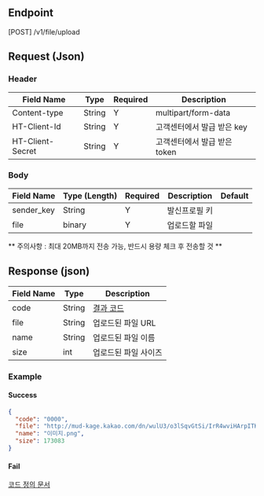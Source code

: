 ## Endpoint
[POST] /v1/file/upload

## Request (Json)
### Header
| Field Name       | Type   | Required | Description           |
|------------------|--------|----------|-----------------------|
| Content-type     | String | Y        | multipart/form-data   |
| HT-Client-Id     | String | Y        | 고객센터에서 발급 받은 key     |
| HT-Client-Secret | String | Y        | 고객센터에서 발급 받은 token   |

### Body
| Field Name | Type (Length) | Required | Description                                                                | Default |
|------------|---------------|----------|----------------------------------------------------------------------------|---------|
| sender_key | String        | Y        | 발신프로필 키                                                                    |         |
| file       | binary        | Y        | 업로드할 파일                                                                    |         |
** 주의사항 : 최대 20MB까지 전송 가능, 반드시 용량 체크 후 전송할 것 **

## Response (json)
| Field Name | Type   | Description              |
|------------|--------|--------------------------|
| code       | String | [결과 코드](./API%20코드%20정의) |
| file       | String | 업로드된 파일 URL              |
| name       | String | 업로드된 파일 이름               |
| size       | int    | 업로드된 파일 사이즈              |

### Example

#### Success
```json
{
  "code": "0000",
  "file": "http://mud-kage.kakao.com/dn/wulU3/o3lSqvGtSi/IrR4wviHArpITK2Esmjfr0/f_muope7.png",
  "name": "이미지.png",
  "size": 173083
}
```

#### Fail
[코드 정의 문서](./API%20코드%20정의)
